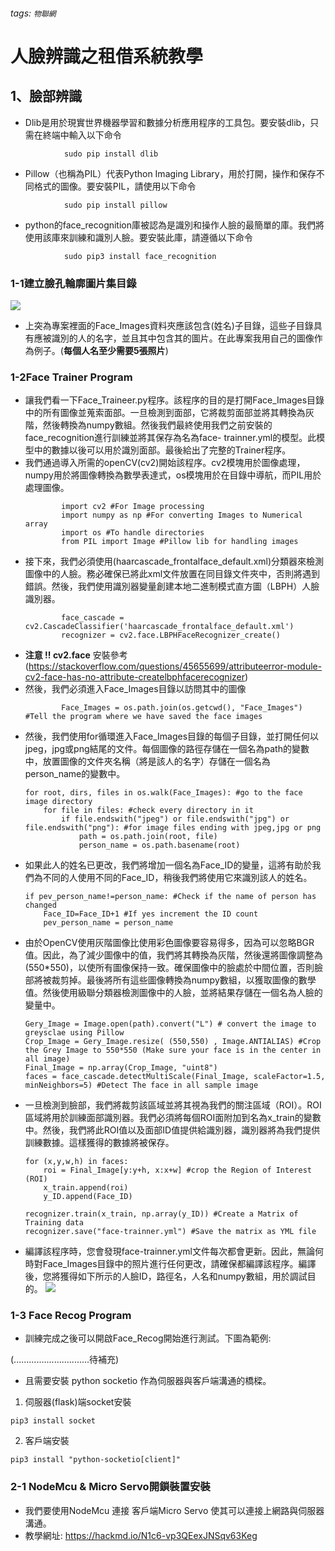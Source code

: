 ###### tags: `物聯網`
# 人臉辨識之租借系統教學

## 1、**臉部辨識**
* Dlib是用於現實世界機器學習和數據分析應用程序的工具包。要安裝dlib，只需在終端中輸入以下命令
```
            sudo pip install dlib
```
* Pillow（也稱為PIL）代表Python Imaging Library，用於打開，操作和保存不同格式的圖像。要安裝PIL，請使用以下命令
```
            sudo pip install pillow
```
* python的face_recognition庫被認為是識別和操作人臉的最簡單的庫。我們將使用該庫來訓練和識別人臉。要安裝此庫，請遵循以下命令
```
            sudo pip3 install face_recognition
```
### 1-1建立臉孔輪廓圖片集目錄
![](https://i.imgur.com/csAXry4.png)
* 上突為專案裡面的Face_Images資料夾應該包含(姓名)子目錄，這些子目錄具有應被識別的人的名字，並且其中包含其的圖片。在此專案我用自己的圖像作為例子。(**每個人名至少需要5張照片**)
### 1-2Face Trainer Program
* 讓我們看一下Face_Traineer.py程序。該程序的目的是打開Face_Images目錄中的所有圖像並蒐索面部。一旦檢測到面部，它將裁剪面部並將其轉換為灰階，然後轉換為numpy數組。然後我們最終使用我們之前安裝的face_recognition進行訓練並將其保存為名為face- trainner.yml的模型。此模型中的數據以後可以用於識別面部。最後給出了完整的Trainer程序。
* 我們通過導入所需的openCV(cv2)開始該程序。cv2模塊用於圖像處理，numpy用於將圖像轉換為數學表達式，os模塊用於在目錄中導航，而PIL用於處理圖像。
    ```
            import cv2 #For Image processing
            import numpy as np #For converting Images to Numerical array
            import os #To handle directories
            from PIL import Image #Pillow lib for handling images
    ```
* 接下來，我們必須使用(haarcascade_frontalface_default.xml)分類器來檢測圖像中的人臉。務必確保已將此xml文件放置在同目錄文件夾中，否則將遇到錯誤。然後，我們使用識別器變量創建本地二進制模式直方圖（LBPH）人臉識別器。
    ```
            face_cascade = cv2.CascadeClassifier('haarcascade_frontalface_default.xml')
            recognizer = cv2.face.LBPHFaceRecognizer_create()
    ```
* **注意 !! cv2.face** 安裝參考(https://stackoverflow.com/questions/45655699/attributeerror-module-cv2-face-has-no-attribute-createlbphfacerecognizer)
* 然後，我們必須進入Face_Images目錄以訪問其中的圖像
    ```
            Face_Images = os.path.join(os.getcwd(), "Face_Images") #Tell the program where we have saved the face images
    ```
* 然後，我們使用for循環進入Face_Images目錄的每個子目錄，並打開任何以jpeg，jpg或png結尾的文件。每個圖像的路徑存儲在一個名為path的變數中，放置圖像的文件夾名稱（將是該人的名字）存儲在一個名為person_name的變數中。
    ```
    for root, dirs, files in os.walk(Face_Images): #go to the face image directory
        for file in files: #check every directory in it
            if file.endswith("jpeg") or file.endswith("jpg") or file.endswith("png"): #for image files ending with jpeg,jpg or png
                path = os.path.join(root, file)
                person_name = os.path.basename(root)
    ```
* 如果此人的姓名已更改，我們將增加一個名為Face_ID的變量，這將有助於我們為不同的人使用不同的Face_ID，稍後我們將使用它來識別該人的姓名。
    ```
    if pev_person_name!=person_name: #Check if the name of person has changed
        Face_ID=Face_ID+1 #If yes increment the ID count
        pev_person_name = person_name
    ```
* 由於OpenCV使用灰階圖像比使用彩色圖像要容易得多，因為可以忽略BGR值。因此，為了減少圖像中的值，我們將其轉換為灰階，然後還將圖像調整為(550*550)，以使所有圖像保持一致。確保圖像中的臉處於中間位置，否則臉部將被裁剪掉。最後將所有這些圖像轉換為numpy數組，以獲取圖像的數學值。然後使用級聯分類器檢測圖像中的人臉，並將結果存儲在一個名為人臉的變量中。
    ```
    Gery_Image = Image.open(path).convert("L") # convert the image to greysclae using Pillow
    Crop_Image = Gery_Image.resize( (550,550) , Image.ANTIALIAS) #Crop the Grey Image to 550*550 (Make sure your face is in the center in all image)
    Final_Image = np.array(Crop_Image, "uint8")
    faces = face_cascade.detectMultiScale(Final_Image, scaleFactor=1.5, minNeighbors=5) #Detect The face in all sample image
    ```
* 一旦檢測到臉部，我們將裁剪該區域並將其視為我們的關注區域（ROI）。ROI區域將用於訓練面部識別器。我們必須將每個ROI面附加到名為x_train的變數中。然後，我們將此ROI值以及面部ID值提供給識別器，識別器將為我們提供訓練數據。這樣獲得的數據將被保存。
    ```
    for (x,y,w,h) in faces:
        roi = Final_Image[y:y+h, x:x+w] #crop the Region of Interest (ROI)
        x_train.append(roi)
        y_ID.append(Face_ID)

    recognizer.train(x_train, np.array(y_ID)) #Create a Matrix of Training data
    recognizer.save("face-trainner.yml") #Save the matrix as YML file
    ```
* 編譯該程序時，您會發現face-trainner.yml文件每次都會更新。因此，無論何時對Face_Images目錄中的照片進行任何更改，請確保都編譯該程序。編譯後，您將獲得如下所示的人臉ID，路徑名，人名和numpy數組，用於調試目的。
![](https://i.imgur.com/Ygtt5gF.png)
### 1-3 Face Recog Program
* 訓練完成之後可以開啟Face_Recog開始進行測試。下圖為範例:

(..............................待補充)
* 且需要安裝 python socketio 作為伺服器與客戶端溝通的橋樑。
1. 伺服器(flask)端socket安裝
```
pip3 install socket
```
2. 客戶端安裝
```
pip3 install "python-socketio[client]" 
```

### 2-1 NodeMcu & Micro Servo開鎖裝置安裝

* 我們要使用NodeMcu 連接 客戶端Micro Servo 使其可以連接上網路與伺服器溝通。
* 教學網址:
https://hackmd.io/N1c6-vp3QEexJNSqv63Keg